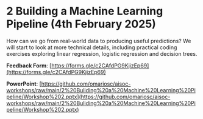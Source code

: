 # 2 Building a Machine Learning Pipeline (4th February 2025)

How can we go from real-world data to producing useful predictions? We will start to look at more technical details, including practical coding exercises exploring linear regression, logistic regression and decision trees.

**Feedback Form**: [https://forms.gle/c2CAfdPG9KjizEp69](https://forms.gle/c2CAfdPG9KjizEp69)

**PowerPoint**: [https://github.com/omariosc/aisoc-workshops/raw/main/2%20Buliding%20a%20Machine%20Learning%20Pipeline/Workshop%202.pptx](https://github.com/omariosc/aisoc-workshops/raw/main/2%20Buliding%20a%20Machine%20Learning%20Pipeline/Workshop%202.pptx)
